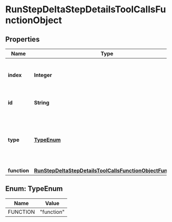 

# RunStepDeltaStepDetailsToolCallsFunctionObject


## Properties

| Name | Type | Description | Notes |
|------------ | ------------- | ------------- | -------------|
|**index** | **Integer** | The index of the tool call in the tool calls array. |  |
|**id** | **String** | The ID of the tool call object. |  [optional] |
|**type** | [**TypeEnum**](#TypeEnum) | The type of tool call. This is always going to be &#x60;function&#x60; for this type of tool call. |  |
|**function** | [**RunStepDeltaStepDetailsToolCallsFunctionObjectFunction**](RunStepDeltaStepDetailsToolCallsFunctionObjectFunction.md) |  |  [optional] |



## Enum: TypeEnum

| Name | Value |
|---- | -----|
| FUNCTION | &quot;function&quot; |



